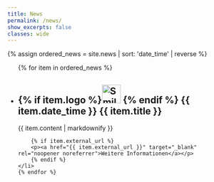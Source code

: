 ```yaml
---
title: News
permalink: /news/
show_excerpts: false
classes: wide
---
```

{% assign ordered_news = site.news | sort: 'date_time' | reverse %}
<ul>
    {% for item in ordered_news %}
    <li>
        <h2>{% if item.logo %}<img src="{{ item.logo }}" alt="Smiley face" height="42" width="42"> {% endif %} {{ item.date_time }} {{ item.title }}</h2>
        <p>{{ item.content | markdownify }}</p>
        
        {% if item.external_url %}
        <p><a href="{{ item.external_url }}" target="_blank" rel="noopener noreferrer">Weitere Informationen</a></p>
        {% endif %}
    </li>
    {% endfor %}
</ul>
